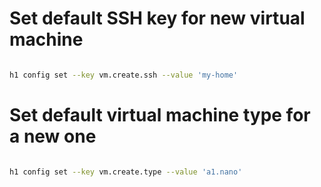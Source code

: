 # Set default SSH key for new virtual machine

```bash

h1 config set --key vm.create.ssh --value 'my-home'
```

# Set default virtual machine type for a new one

```bash

h1 config set --key vm.create.type --value 'a1.nano'
```